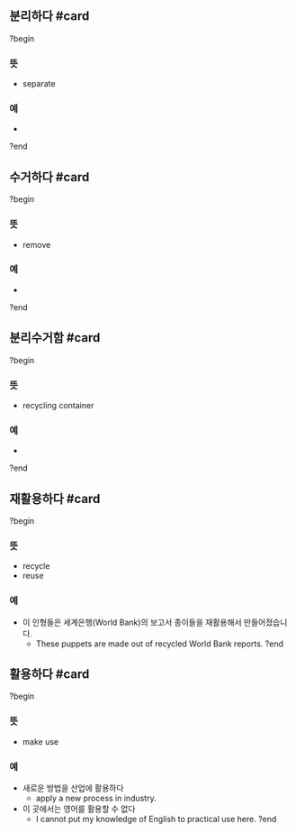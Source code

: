 ## 분리하다 #card
?begin
### 뜻
- separate
### 예
-
?end
<!--SR:!2025-04-29,139,268-->

## 수거하다 #card
?begin
### 뜻
- remove
### 예
-
?end
<!--SR:!2025-04-13,24,150-->

## 분리수거함 #card
?begin
### 뜻
- recycling container
### 예
-
?end
<!--SR:!2025-05-16,124,265-->

## 재활용하다 #card
?begin
### 뜻
- recycle
- reuse
### 예
- 이 인형들은 세계은행(World Bank)의 보고서 종이들을 재활용해서 만들어졌습니다.
	- These puppets are made out of recycled World Bank reports.
?end
<!--SR:!2025-04-01,2,240-->

## 활용하다 #card
?begin
### 뜻
- make use
### 예
- 새로운 방법을 산업에 활용하다
	- apply a new process in industry.
- 이 곳에서는 영어를 활용할 수 없다
	- I cannot put my knowledge of English to practical use here.
?end
<!--SR:!2025-04-01,2,203-->
